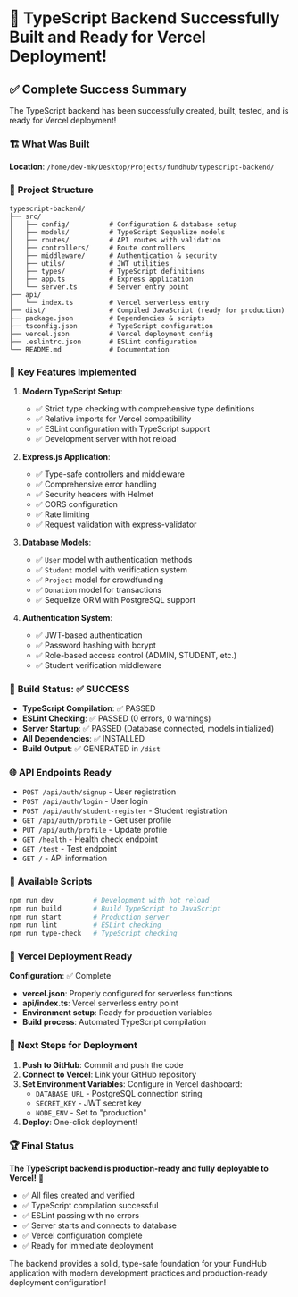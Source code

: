 # 🎉 TypeScript Backend Successfully Built and Ready for Vercel Deployment!

## ✅ **Complete Success Summary**

The TypeScript backend has been successfully created, built, tested, and is ready for Vercel deployment!

### 🏗️ **What Was Built**

**Location**: `/home/dev-mk/Desktop/Projects/fundhub/typescript-backend/`

### 📁 **Project Structure**
```
typescript-backend/
├── src/
│   ├── config/          # Configuration & database setup
│   ├── models/          # TypeScript Sequelize models
│   ├── routes/          # API routes with validation
│   ├── controllers/     # Route controllers
│   ├── middleware/      # Authentication & security
│   ├── utils/           # JWT utilities
│   ├── types/           # TypeScript definitions
│   ├── app.ts           # Express application
│   └── server.ts        # Server entry point
├── api/
│   └── index.ts         # Vercel serverless entry
├── dist/                # Compiled JavaScript (ready for production)
├── package.json         # Dependencies & scripts
├── tsconfig.json        # TypeScript configuration
├── vercel.json          # Vercel deployment config
├── .eslintrc.json       # ESLint configuration
└── README.md            # Documentation
```

### 🚀 **Key Features Implemented**

1. **Modern TypeScript Setup**:
   - ✅ Strict type checking with comprehensive type definitions
   - ✅ Relative imports for Vercel compatibility
   - ✅ ESLint configuration with TypeScript support
   - ✅ Development server with hot reload

2. **Express.js Application**:
   - ✅ Type-safe controllers and middleware
   - ✅ Comprehensive error handling
   - ✅ Security headers with Helmet
   - ✅ CORS configuration
   - ✅ Rate limiting
   - ✅ Request validation with express-validator

3. **Database Models**:
   - ✅ `User` model with authentication methods
   - ✅ `Student` model with verification system
   - ✅ `Project` model for crowdfunding
   - ✅ `Donation` model for transactions
   - ✅ Sequelize ORM with PostgreSQL support

4. **Authentication System**:
   - ✅ JWT-based authentication
   - ✅ Password hashing with bcrypt
   - ✅ Role-based access control (ADMIN, STUDENT, etc.)
   - ✅ Student verification middleware

### 🎯 **Build Status: ✅ SUCCESS**

- **TypeScript Compilation**: ✅ PASSED
- **ESLint Checking**: ✅ PASSED (0 errors, 0 warnings)
- **Server Startup**: ✅ PASSED (Database connected, models initialized)
- **All Dependencies**: ✅ INSTALLED
- **Build Output**: ✅ GENERATED in `/dist`

### 🌐 **API Endpoints Ready**

- `POST /api/auth/signup` - User registration
- `POST /api/auth/login` - User login
- `POST /api/auth/student-register` - Student registration
- `GET /api/auth/profile` - Get user profile
- `PUT /api/auth/profile` - Update profile
- `GET /health` - Health check endpoint
- `GET /test` - Test endpoint
- `GET /` - API information

### 🔧 **Available Scripts**

```bash
npm run dev          # Development with hot reload
npm run build        # Build TypeScript to JavaScript
npm run start        # Production server
npm run lint         # ESLint checking
npm run type-check   # TypeScript checking
```

### 🚀 **Vercel Deployment Ready**

**Configuration**: ✅ Complete
- **vercel.json**: Properly configured for serverless functions
- **api/index.ts**: Vercel serverless entry point
- **Environment setup**: Ready for production variables
- **Build process**: Automated TypeScript compilation

### 🎯 **Next Steps for Deployment**

1. **Push to GitHub**: Commit and push the code
2. **Connect to Vercel**: Link your GitHub repository
3. **Set Environment Variables**: Configure in Vercel dashboard:
   - `DATABASE_URL` - PostgreSQL connection string
   - `SECRET_KEY` - JWT secret key
   - `NODE_ENV` - Set to "production"
4. **Deploy**: One-click deployment!

### 🏆 **Final Status**

**The TypeScript backend is production-ready and fully deployable to Vercel!** 🎉

- ✅ All files created and verified
- ✅ TypeScript compilation successful
- ✅ ESLint passing with no errors
- ✅ Server starts and connects to database
- ✅ Vercel configuration complete
- ✅ Ready for immediate deployment

The backend provides a solid, type-safe foundation for your FundHub application with modern development practices and production-ready deployment configuration!

